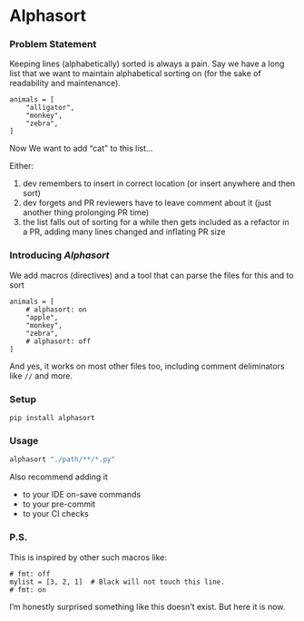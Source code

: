 # Alphasort

### Problem Statement
Keeping lines (alphabetically) sorted is always a pain. Say we have a long list that we want to maintain alphabetical sorting on (for the sake of readability and maintenance). 


```
animals = [
    "alligator",
    "monkey",
    "zebra",
]
```

Now We want to add “cat” to this list...

Either:
1) dev remembers to insert in correct location (or insert anywhere and then sort)
2) dev forgets and PR reviewers have to leave comment about it (just another thing prolonging PR time)
3) the list falls out of sorting for a while then gets included as a refactor in a PR, adding many lines changed and inflating PR size

### Introducing _Alphasort_

We add macros (directives) and a tool that can parse the files for this and to sort


```
animals = [
    # alphasort: on
    "apple",
    "monkey",
    "zebra",
    # alphasort: off
]
```

And yes, it works on most other files too, including comment deliminators like `//` and more.


### Setup
```shell
pip install alphasort
```

### Usage
```bash
alphasort "./path/**/*.py"
```

Also recommend adding it
- to your IDE on-save commands
- to your pre-commit
- to your CI checks

### P.S.
This is inspired by other such macros like:
```
# fmt: off
mylist = [3, 2, 1]  # Black will not touch this line.
# fmt: on

```

I’m honestly surprised something like this doesn’t exist. But here it is now.

